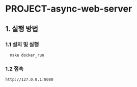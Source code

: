 # PROJECT-async-web-server


## 1. 실행 방법
### 1.1 설치 및 실행
```
  make docker_run
```

### 1.2 접속
  `http://127.0.0.1:8080`

